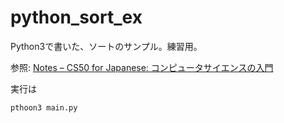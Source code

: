 # python_sort_ex

Python3で書いた、ソートのサンプル。練習用。

参照: [Notes – CS50 for Japanese: コンピュータサイエンスの入門](https://cs50.jp/x/2021/week3/notes/)

実行は
```bash
pthoon3 main.py
```
